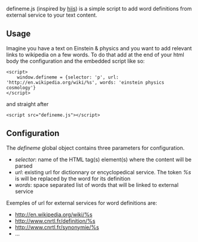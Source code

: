 defineme.js (inspired by [hijs](https://github.com/cloudhead/hijs)) is a simple script to add word definitions from external service to your text content.

Usage
-----

Imagine you have a text on Einstein & physics and you want to add relevant links to wikipedia on a few words. To do that add at the end of your html body the configuration and the embedded script like so:

    <script>
	    window.defineme = {selector: 'p', url: 'http://en.wikipedia.org/wiki/%s', words: 'einstein physics cosmology'}
    </script>

and straight after 

    <script src="defineme.js"></script>

Configuration
-------------
The _defineme_ global object contains three parameters for configuration.

* *selector*: name of the HTML tag(s) element(s) where the content will be parsed
* *url*: existing url for dictionnary or encyclopedical service. The token *_%s_* is will be replaced by the word for its definition
* *words*: space separated list of words that will be linked to external service

Exemples of url for external services for word definitions are:

* http://en.wikipedia.org/wiki/%s
* http://www.cnrtl.fr/definition/%s
* http://www.cnrtl.fr/synonymie/%s
* ...
